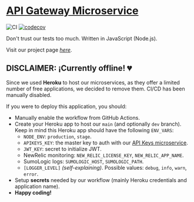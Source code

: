 # [API Gateway Microservice](https://seedyfiuba-g8.github.io/)

![CI](https://github.com/SeedyFiuba-G8/api_gateway/actions/workflows/default.yml/badge.svg)
[![codecov](https://codecov.io/gh/SeedyFiuba-G8/api_gateway/branch/main/graph/badge.svg?token=474mICQqPg)](https://codecov.io/gh/SeedyFiuba-G8/api_gateway)

Don't trust our tests too much. Written in JavaScript (Node.js).

Visit our project page [_here_](https://seedyfiuba-g8.github.io/).

## DISCLAIMER: ¡Currently offline! :broken_heart:

Since we used **Heroku** to host our microservices, as they offer a limited number of free applications, we decided to remove them. CI/CD has been manually disabled.

If you were to deploy this application, you should:

- Manually enable the workflow from GitHub Actions.
- Create your Heroku app to host our `main` (and optionally `dev` branch). Keep in mind this Heroku app should have the following `ENV_VARS`:
  - `NODE_ENV`: `production`, `stage`.
  - `APIKEYS_KEY`: the master key to auth with our [API Keys microservice](https://github.com/SeedyFiuba-G8/microservice_apikeys).
  - `JWT_KEY`: secret to initialize JWT.
  - NewRelic monitoring: `NEW_RELIC_LICENSE_KEY`, `NEW_RELIC_APP_NAME`.
  - SumoLogic logs: `SUMOLOGIC_HOST`, `SUMOLOGIC_PATH`.
  - `[LOGGER_LEVEL]` _(self-explaining)_. Possible values: `debug`, `info`, `warn`, `error`.
- Setup **secrets** needed by our workflow (mainly Heroku credentials and application name).
- **Happy coding!**
